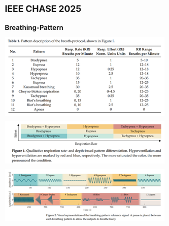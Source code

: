 # IEEE CHASE 2025

## Breathing-Pattern
![breathing-pattern table](https://github.com/XueShannon/AISECLAB_mmWave/blob/main/-Project_03%20Breathing%20Patterns%20Detection-Sensing/SOTAs/images/breathing-pattern%20table.png)

![ratedepth-based pattern differentiation](https://github.com/XueShannon/AISECLAB_mmWave/blob/main/-Project_03%20Breathing%20Patterns%20Detection-Sensing/SOTAs/images/ratedepth-based%20pattern%20differentiation.png)

![visual breathing-pattern](https://github.com/XueShannon/AISECLAB_mmWave/blob/main/-Project_03%20Breathing%20Patterns%20Detection-Sensing/SOTAs/images/visual%20breathing-pattern.png)
